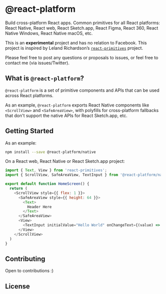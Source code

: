 # @react-platform

Build cross-platform React apps. Common primitives for all React platforms: React Native, React web, React Sketch.app, React Figma, React 360, React Native Windows, React Native macOS, etc.

This is an **experimental** project and has no relation to Facebook. This project is inspired by Leland Richardson’s [`react-primitives`](https://github.com/lelandrichardson/react-primitives) project.

Please feel free to post any questions or proposals to issues, or feel free to contact me (via issues/Twitter).

## What is `@react-platform`?

`@react-platform` is a set of primitive components and APIs that can be used across React platforms.

As an example, `@react-platform` exports React Native components like `<ScrollView>` and `<SafeAreaView>`, with polyfills for cross-platform fallbacks that don't support the native APIs for React Sketch.app, etc.

## Getting Started

As an example:

```sh
npm install --save @react-platform/native
```

On a React web, React Native or React Sketch.app project:

```js
import { Text, View } from 'react-primitives';
import { ScrollView, SafeAreaView, TextInput } from '@react-platform/native';

export default function HomeScreen() {
  return (
    <ScrollView style={{ flex: 1 }}>
      <SafeAreaView style={{ height: 64 }}>
        <Text>
          Header Here
        </Text>
      </SafeAreaView>
      <View>
        <TextInput initialValue="Hello World" onChangeText={(value) => console.log(value)}>
      </View>
    </ScrollView>
  )
}
```


## Contributing

Open to contributions :)

## License


